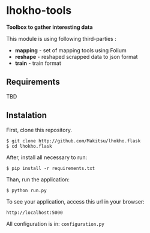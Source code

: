 # lhokho-tools

**Toolbox to gather interesting data**

This module is using following third-parties : 
* **mapping** - set of mapping tools using Folium
* **reshape** - reshaped scrapped data to json format
* **train** - train format

## Requirements

TBD

## Instalation

First, clone this repository.

    $ git clone http://github.com/Makitsu/lhokho.flask
    $ cd lhokho.flask

After, install all necessary to run:

    $ pip install -r requirements.txt

Than, run the application:

	$ python run.py

To see your application, access this url in your browser: 

	http://localhost:5000

All configuration is in: `configuration.py`